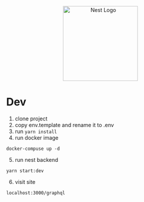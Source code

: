 <p align="center">
  <a href="http://nestjs.com/" target="blank"><img src="https://nestjs.com/img/logo-small.svg" width="200" alt="Nest Logo" /></a>
</p>

# Dev
1. clone project
2. copy env.template and rename it to .env
3. run ``yarn install``
4. run docker image
```
docker-compuse up -d
```
5. run nest backend
```
yarn start:dev
```

6. visit site
```
localhost:3000/graphql
```
